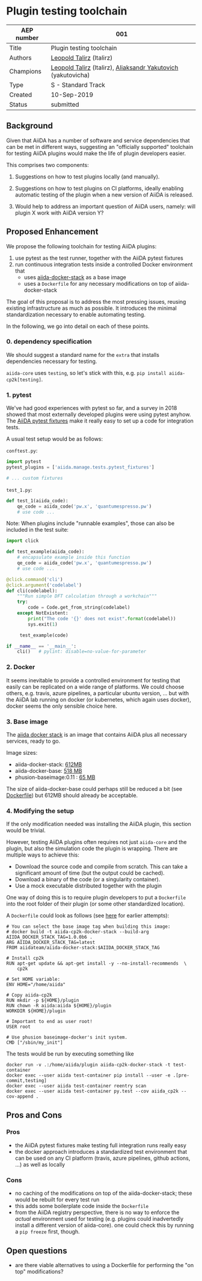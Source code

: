 # Plugin testing toolchain

| AEP number | 001                                                          |
|------------|--------------------------------------------------------------|
| Title      | Plugin testing toolchain                |
| Authors    | [Leopold Talirz](mailto:leopold.talirz@epfl.ch) (ltalirz)|
| Champions  | [Leopold Talirz](mailto:leopold.talirz@epfl.ch) (ltalirz), [Aliaksandr Yakutovich](mailto:aliaksandr.yakutovich@epfl.ch) (yakutovicha)|
| Type       | S - Standard Track                                           |
| Created    | 10-Sep-2019                                                  |
| Status     | submitted                                                    |

## Background 
Given that AiiDA has a number of software and service dependencies that can be met in different ways, suggesting an "officially supported" toolchain for testing AiiDA plugins would make the life of plugin developers easier.

This comprises two components:
 1. Suggestions on how to test plugins locally (and manually).
 1. Suggestions on how to test plugins on CI platforms, ideally enabling automatic testing of the plugin when a new version of AiiDA is released.

1. Would help to address an important question of AiiDA users, namely: will plugin X work with AiiDA version Y?

## Proposed Enhancement 

We propose the following toolchain for testing AiiDA plugins:

 1. use pytest as the test runner, together with the AiiDA pytest fixtures
 1. run continuous integration tests inside a controlled Docker environment that
    * uses [aiida-docker-stack](https://github.com/aiidateam/aiida-docker-stack) as a base image
    * uses a `Dockerfile` for any necessary modifications on top of aiida-docker-stack

The goal of this proposal is to address the most pressing issues, reusing existing infrastructure as much as possible.
It introduces the minimal standardization necessary to enable automating testing.

In the following, we go into detail on each of these points.

### 0. dependency specification

We should suggest a standard name for the `extra` that installs dependencies necessary for testing.

`aiida-core` uses `testing`, so let's stick with this, e.g.  `pip install aiida-cp2k[testing]`.

### 1. pytest

We've had good experiences with pytest so far, and a survey in 2018 showed that most externally developed plugins were using pytest anyhow. 
The [AiiDA pytest fixtures](https://github.com/aiidateam/aiida-core/pull/3319) make it really easy to set up a code for integration tests.

A usual test setup would be as follows:

`conftest.py`:
```python
import pytest
pytest_plugins = ['aiida.manage.tests.pytest_fixtures']

# ... custom fixtures
```

`test_1.py`:
```python
def test_1(aiida_code):
    qe_code = aiida_code('pw.x', 'quantumespresso.pw')
    # use code ...
```

Note: When plugins include "runnable examples", those can also be included in the test suite:

```python
import click 

def test_example(aiida_code):
    # encapsulate example inside this function
    qe_code = aiida_code('pw.x', 'quantumespresso.pw')
    # use code ...

@click.command('cli')
@click.argument('codelabel')
def cli(codelabel):
    """Run simple DFT calculation through a workchain"""
    try:
        code = Code.get_from_string(codelabel)
    except NotExistent:
        print("The code '{}' does not exist".format(codelabel))
        sys.exit(1)

     test_example(code)

if __name__ == '__main__':
    cli()   # pylint: disable=no-value-for-parameter
```

### 2. Docker

It seems inevitable to provide a controlled environment for testing that easily can be replicated on a wide range of platforms.
We could choose others, e.g. travis, azure pipelines, a particular ubuntu version, ... but with the AiiDA lab running on docker (or kubernetes, which again uses docker), docker seems the only sensible choice here.

### 3. Base image

The [aiida docker stack](https://github.com/aiidateam/aiida-docker-stack) is an image that contains AiiDA plus all necessary services, ready to go.

Image sizes:
 * aiida-docker-stack: [612MB](https://hub.docker.com/r/aiidateam/aiida-docker-stack/tags)
 * aiida-docker-base: [518 MB](https://hub.docker.com/r/aiidateam/aiida-docker-base/tags)
 * phusion-baseimage:0.11 : [65 MB](https://hub.docker.com/r/phusion/baseimage/tags)

The size of aiida-docker-base could perhaps still be reduced a bit (see [Dockerfile](https://hub.docker.com/r/aiidateam/aiida-docker-base/dockerfile)) but 612MB should already be acceptable.

### 4. Modifying the setup

If the only modification needed was installing the AiiDA plugin, this section would be trivial.

However, testing AiiDA plugins often requires not just `aiida-core` and the plugin, but also the simulation code the plugin is wrapping.
There are multiple ways to achieve this:

 * Download the source code and compile from scratch. This can take a significant amount of time (but the output could be cached).
 * Download a binary of the code (or a singularity container).
 * Use a mock executable distributed together with the plugin

One way of doing this is to require plugin developers to put a `Dockerfile` into the root folder of their plugin (or some other standardized location).

A `Dockerfile` could look as follows (see [here](https://github.com/aiidateam/aiida-cp2k/blob/develop/Dockerfile) for earlier attempts):
```docker
# You can select the base image tag when building this image:
# docker build -t aiida-cp2k-docker-stack --build-arg AIIDA_DOCKER_STACK_TAG=1.0.0b6 .
ARG AIIDA_DOCKER_STACK_TAG=latest
FROM aiidateam/aiida-docker-stack:$AIIDA_DOCKER_STACK_TAG

# Install cp2k
RUN apt-get update && apt-get install -y --no-install-recommends  \
    cp2k

# Set HOME variable:
ENV HOME="/home/aiida"

# Copy aiida-cp2k
RUN mkdir -p ${HOME}/plugin
RUN chown -R aiida:aiida ${HOME}/plugin
WORKDIR ${HOME}/plugin

# Important to end as user root!
USER root

# Use phusion baseimage-docker's init system.
CMD ["/sbin/my_init"]
```

The tests would be run by executing something like
```
docker run -v .:/home/aiida/plugin aiida-cp2k-docker-stack -t test-container
docker exec --user aiida test-container pip install --user -e .[pre-commit,testing]
docker exec --user aiida test-container reentry scan
docker exec --user aiida test-container py.test --cov aiida_cp2k --cov-append .
```

## Pros and Cons 

### Pros
 * the AiiDA pytest fixtures make testing full integration runs really easy
 * the docker approach introduces a standardized test environment that can be used on any CI platform (travis, azure pipelines, github actions, ...) as well as locally

### Cons
 * no caching of the modifications on top of the aiida-docker-stack; these would be rebuilt for every test run
 * this adds some boilerplate code inside the `Dockerfile`
 * from the AiiDA registry perspective, there is no way to enforce the *actual* environment used for testing (e.g. plugins could inadvertedly install a different version of aiida-core). one could check this by running a `pip freeze` first, though.

## Open questions
 * are there viable alternatives to using a Dockerfile for performing the "on top" modifications?
